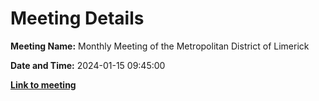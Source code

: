 # Meeting Details

**Meeting Name:** Monthly Meeting of the Metropolitan District of Limerick

**Date and Time:** 2024-01-15 09:45:00

**<a href="https://www.limerick.ie/council/whats-on/monthly-meeting-of-the-metropolitan-district-of-limerick-9" target="_blank">Link to meeting</a>**
